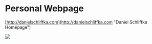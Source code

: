 # Personal Webpage

[http://danielschliffka.com](http://danielschliffka.com "Daniel Schliffka Homepage")

![](http://danielschliffka.com/images/dks-logo.png)
